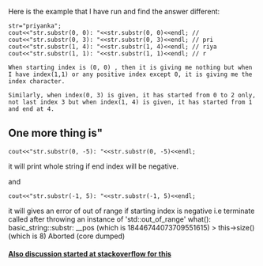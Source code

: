 Here is the example that I have run and find the answer different:
```
str="priyanka";
cout<<"str.substr(0, 0): "<<str.substr(0, 0)<<endl; //
cout<<"str.substr(0, 3): "<<str.substr(0, 3)<<endl; // pri
cout<<"str.substr(1, 4): "<<str.substr(1, 4)<<endl; // riya
cout<<"str.substr(1, 1): "<<str.substr(1, 1)<<endl; // r
```
`When starting index is (0, 0) , then it is giving me nothing but when I have index(1,1) or any positive index except 0, it is giving me the index character.`

`Similarly, when index(0, 3) is given, it has started from 0 to 2 only, not last index 3 but when index(1, 4) is given, it has started from 1 and end at 4.`



## One more thing is"
```
cout<<"str.substr(0, -5): "<<str.substr(0, -5)<<endl;
```
it will print whole string if end index will be negative.

and 
```
cout<<"str.substr(-1, 5): "<<str.substr(-1, 5)<<endl;
``` 
it will gives an error of out of range if starting index is negative 
i.e 
terminate called after throwing an instance of 'std::out_of_range'
  what():  basic_string::substr: __pos (which is 18446744073709551615) > this->size() (which is 8)
Aborted (core dumped)
  
 
#### [Also discussion started at stackoverflow for this](https://stackoverflow.com/questions/71756986/str-substr-function-behavior-is-different-when-starting-index-is-0)
